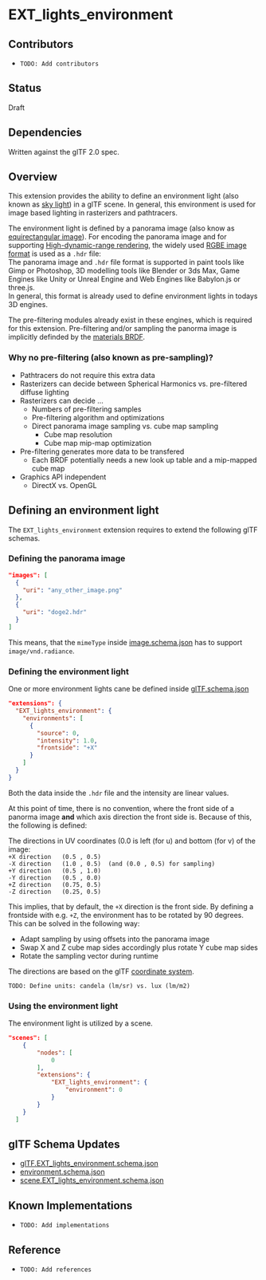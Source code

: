 # EXT_lights_environment

## Contributors

* `TODO: Add contributors`

## Status

Draft

## Dependencies

Written against the glTF 2.0 spec.

## Overview

This extension provides the ability to define an environment light (also known as [sky light](https://docs.unrealengine.com/en-US/Engine/Rendering/LightingAndShadows/LightTypes/SkyLight/index.html)) in a glTF scene. In general, this environment is used for image based lighting in rasterizers and pathtracers.  

The environment light is defined by a panorama image (also know as [equirectangular image](https://docs.blender.org/manual/en/latest/render/lights/world.html)). For encoding the panorama image and for supporting [High-dynamic-range rendering](https://en.wikipedia.org/wiki/High-dynamic-range_rendering), the widely used [RGBE image format](https://en.wikipedia.org/wiki/RGBE_image_format) is used as a `.hdr` file:  
The panorama image and `.hdr` file format is supported in paint tools like Gimp or Photoshop, 3D modelling tools like Blender or 3ds Max, Game Engines like Unity or Unreal Engine and Web Engines like Babylon.js or three.js.  
In general, this format is already used to define environment lights in todays 3D engines.  

The pre-filtering modules already exist in these engines, which is required for this extension.
Pre-filtering and/or sampling the panorma image is implicitly definded by the [materials BRDF](https://github.com/KhronosGroup/glTF/tree/master/specification/2.0#appendix-b-brdf-implementation). 

### Why no pre-filtering (also known as pre-sampling)?

* Pathtracers do not require this extra data
* Rasterizers can decide between Spherical Harmonics vs. pre-filtered diffuse lighting
* Rasterizers can decide ...
  * Numbers of pre-filtering samples
  * Pre-filtering algorithm and optimizations
  * Direct panorama image sampling vs. cube map sampling  
    * Cube map resolution
    * Cube map mip-map optimization
* Pre-filtering generates more data to be transfered  
  * Each BRDF potentially needs a new look up table and a mip-mapped cube map
* Graphics API independent
  * DirectX vs. OpenGL 

## Defining an environment light

The `EXT_lights_environment` extension requires to extend the following glTF schemas.

### Defining the panorama image

```json
"images": [
  {
    "uri": "any_other_image.png"
  },
  {
    "uri": "doge2.hdr"
  }
]
```

This means, that the `mimeType` inside [image.schema.json](https://github.com/KhronosGroup/glTF/blob/master/specification/2.0/schema/image.schema.json) has to support `image/vnd.radiance`.

### Defining the environment light

One or more environment lights cane be defined inside [glTF.schema.json](https://github.com/KhronosGroup/glTF/blob/master/specification/2.0/schema/glTF.schema.json)

```json
"extensions": {
  "EXT_lights_environment": {
    "environments": [
      {
        "source": 0,
        "intensity": 1.0,
        "frontside": "+X"
      }
    ]
  }
}
```    

Both the data inside the `.hdr` file and the intensity are linear values.

At this point of time, there is no convention, where the front side of a panorma image **and** which axis direction the front side is. Because of this, the following is defined:

The directions in UV coordinates (0.0 is left (for u) and bottom (for v) of the image:  
`+X direction   (0.5 , 0.5)`  
`-X direction   (1.0 , 0.5)  (and (0.0 , 0.5) for sampling)`  
`+Y direction   (0.5 , 1.0)`  
`-Y direction   (0.5 , 0.0)`  
`+Z direction   (0.75, 0.5)`  
`-Z direction   (0.25, 0.5)`  

This implies, that by default, the `+X` direction is the front side. By defining a frontside with e.g. `+Z`, the environment has to be rotated by 90 degrees. This can be solved in the following way:

* Adapt sampling by using offsets into the panorama image
* Swap X and Z cube map sides accordingly plus rotate Y cube map sides
* Rotate the sampling vector during runtime

The directions are based on the glTF [coordinate system](https://github.com/KhronosGroup/glTF/tree/master/specification/2.0#coordinate-system-and-units).

`TODO: Define units: candela (lm/sr) vs. lux (lm/m2)`

### Using the environment light

The environment light is utilized by a scene.

```json
"scenes": [
    {
        "nodes": [
            0
        ],
        "extensions": {
            "EXT_lights_environment": {
                "environment": 0
            }
        }
    }
  ]
```

## glTF Schema Updates

- [glTF.EXT_lights_environment.schema.json](schema/glTF.EXT_lights_environment.schema.json)
- [environment.schema.json](schema/environment.schema.json)
- [scene.EXT_lights_environment.schema.json](schema/scene.EXT_lights_environment.schema.json)

## Known Implementations

* `TODO: Add implementations`

## Reference

* `TODO: Add references`